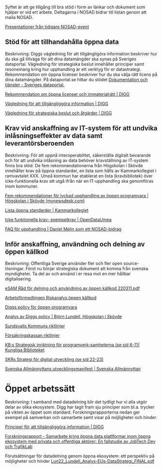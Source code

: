 Syftet är att ge tillgång till bra stöd i form av länkar och dokument som hjälper er vid ert arbete. Deltagarna i NOSAD bidrar till listan genom att maila NOSAD.

[Presentationer från tidigare NOSAD-event](url)

## Stöd för att tillhandahålla öppna data
Beskrivning: Diggs vägledning för att tillgängligöra information beskriver hur du ska gå tillväga för att dina datamängder ska synas på Sveriges dataportal. Vägledning för strategiska beslut innehåller principer samt resonemang kring hur upphandling är ett verktyg för er datastrategi.  Rekommendation om öppna licenser beskriver hur du ska välja rätt licens på dina datamängder. På dataportal.se hittar du stödet [Dokumentation och tjänster - Sveriges dataportal.](https://docs.dataportal.se/)

[Rekommendation om öppna licenser och immaterialrätt | DIGG](https://www.digg.se/utveckling-av-digital-forvaltning/oppna-och-delade-data/offentliga-aktorer/oppna-licenser-och-immaterialratt)

[Vägledning för att tillgängliggöra information | DIGG](https://www.digg.se/utveckling-av-digital-forvaltning/oppna-och-delade-data/offentliga-aktorer/vagledning-tillgangliggora)

[Vägledning för strategiska beslut och åtgärder | DIGG](https://www.digg.se/utveckling-av-digital-forvaltning/oppna-och-delade-data/offentliga-aktorer/vagledning-strategisk)



## Krav vid anskaffning av IT-system för att undvika inlåsningseffekter av data samt leverantörsberoenden
Beskrivning: För att uppnå interoperabilitet, säkerställa digitalt bevarande och för att undvika inlåsning av data behöver kravställning av IT-system finns bra stöd. De fem rekommendationerna från Högskolan i Skövde innehåller krav på öppna standarder, en lista som hålls av Kammarkollegiet i ramvavtalet XXX. Umeå kommun har etablerat en lista (kravbibliotek) över icke-funktionella krav att utgå ifrån när en IT-upphandling ska genomföras inom kommuner.

[Fem rekommendationer för lyckad upphandling av öppen programvara | Högskolan i Skövde (mynewsdesk.com)](https://www.mynewsdesk.com/se/his/pressreleases/fem-rekommendationer-foer-lyckad-upphandling-av-oeppen-programvara-3108346)

[Lista öppna standarder | Kammarkollegiet](https://www.avropa.se/globalassets/dokument/oppna-standarder---programvaror-och-tjanster.pdf)

[Icke funktionella krav- exempelkrav | OpenDataUmea ](https://opendata.umea.se/explore/dataset/icke-funktionella-exempelkrav0/table/?disjunctive.huvudkategori&disjunctive.underkategori&sort=krav_id)

[FAQ för upphandling | Daniel Melin som ett NOSAD-bidrag](https://gitlab.com/open-data-knowledge-sharing/wiki/-/wikis/FAQ-om-upphandling-och-anv%C3%A4ndning-av-%C3%B6ppen-programvara)


 
## Inför anskaffning, användning och delning av öppen källkod
Beskrivning: Offentliga Sverige använder fler och fler open source-lösningar. Först nu börjar strategiska dokument att komma från svenska myndigheter. Ta del av och använd i er resa mot en mer hållbar digitalisering.

[eSAM Råd för delning och användning av öppen källkod 220311.pdf](file:///C:/Users/MarDal/Downloads/R%C3%A5d%20f%C3%B6r%20delning%20och%20anv%C3%A4ndning%20av%20%C3%B6ppen%20k%C3%A4llkod%20220311.pdf)

[Arbetsförmedlingen Riskanalys öppen källkod](uploads/942966052106a1ab88a2fb72b656719f/Riskanalys_Öppen_källkod_1.0_-_20211025_1_.pdf)

[Diggs policy för öppen programvara](https://www.digg.se/4a3a3e/globalassets/dokument/om-oss/nyheter/policy-for-utveckling-av-programvara.pdf)

[Analys av Diggs policy | Björn Lundell, Högskolan i Skövde](http://his.diva-portal.org/smash/record.jsf?pid=diva2%3A1457306&dswid=-3570)

[Sundsvalls Kommuns riktlinjer](https://github.com/Sundsvallskommun/riktlinjer-oppenkallkod/blob/main/riktlinje/README.md)

[Försäkringskassan riktlinjer](https://github.com/Forsakringskassan/riktlinje-oppenkallkod/blob/master/riktlinje.md)

[KB:s Strategisk inriktning för programverk-samheterna (se sid 6-7)| Kungliga Biblioteket](https://web.archive.org/web/20180417070623/http://www.kb.se/Dokument/Programverksamhet/KB_Programmen_low.pdf)  

[SKRs Strategi för digital utveckling (se sid 22-23)](https://skr.se/skr/naringslivarbetedigitalisering/digitalisering/strategifordigitalutveckling.6728.html)  

[Svenska Allmännyttans utvecklingsmanifest | Svenska Allmännyttan](https://utveckling.allmannyttan.se/manifest)  
 


# Öppet arbetssätt
Beskrivning: I samband med datadelning blir det tydligt hur vi alla utgör delar av olika ekosystem. Digg har tagit fram sju principer som bl.a. trycker på vikten av öppet som standard. Forskningsrapporterna nedan ger exempel på samverkan och samarbete samt visar på möjligheter och hinder.

[Principer för att tillgängliggöra information | DIGG ](https://www.digg.se/4ae7c7/globalassets/dokument/oppna-och-delade-data/principer-folder.pdf)

[Forskningsrapport - Samarbete kring öppna data plattformar inom öppna ekosystem med privata och offentliga aktörer: En fallstudie av JobTech Dev och TrafikLab](https://gitlab.com/open-data-knowledge-sharing/wiki/-/wikis/Samarbete-kring-%C3%B6ppna-data-plattformar-inom-%C3%B6ppna-ekosystem-med-privata-och-offentliga-akt%C3%B6rer:-En-fallstudie-av-JobTech-Dev-och-TrafikLab)

Förutsättningar för datadelning genom öppna ekosystem: ett perspektiv på möjligheter och hinder [Lun22_Lundell_Analys-EUs-DataStrategi_FINAL.pdf](uploads/819add7d33683f1d27d0d0077a73a5d4/Lun22_Lundell_Analys-EUs-DataStrategi_FINAL.pdf)


